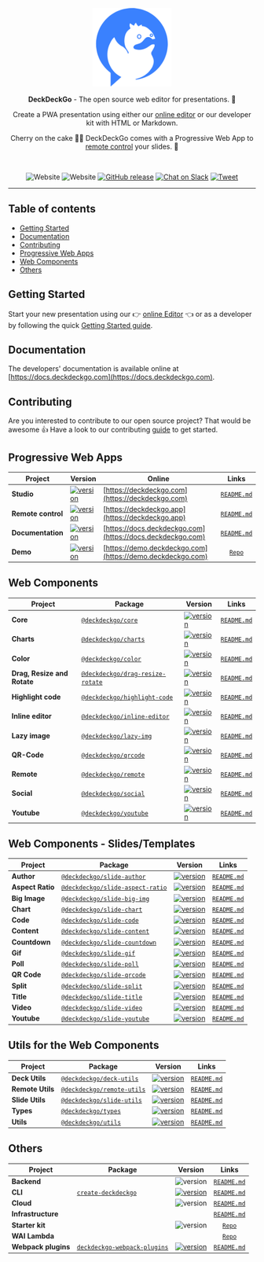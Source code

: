 <div align="center">
  <a href="https://deckdeckgo.com"><img src="studio/src/assets/img/deckdeckgo-logo.svg" alt="DeckDeckGo logo" height="160"></a>
  
  <br/>
  
  <p><strong>DeckDeckGo</strong> - The open source web editor for presentations. 🚀</p>
  
  <p>Create a PWA presentation using either our <a href="https://deckdeckgo.com">online editor</a> or our developer kit with HTML or Markdown.</p>
  
  <p>Cherry on the cake 🍒🎂 DeckDeckGo comes with a Progressive Web App to <a href="https://deckdeckgo.app">remote control</a> your slides. 📱</p>
  
  <br/>
  
  ![Website](https://img.shields.io/website?label=Editor&url=https%3A%2F%2Fdeckdeckgo.com)
  ![Website](https://img.shields.io/website?label=Remotre%20control&url=https%3A%2F%2Fdeckdeckgo.app)
  [![GitHub release](https://img.shields.io/github/release/deckgo/deckdeckgo/all?logo=GitHub)](https://github.com/deckgo/deckdeckgo/releases/latest)
  [![Chat on Slack](https://img.shields.io/badge/chat-Slack-EBB424?logo=Slack)](https://join.slack.com/t/deckdeckgo/shared_invite/enQtNzM0NjMwOTc3NTI0LTBlNmFhODNhYmRkMWUxZmU4ZTQ2MDJiNjlmYWZiODNjMDU5OGRjYThlZmZjMTc5YmQ3MzUzMDlhMzk0ZDgzMDY)
  [![Tweet](https://img.shields.io/twitter/url?url=https%3A%2F%2Fdeckdeckgo.com)](https://twitter.com/intent/tweet?url=https%3A%2F%2Fdeckdeckgo.com&text=DeckDeckGo%20-%20The%20web%20open%20source%20editor%20for%20presentations%20%F0%9F%9A%80%20%40deckdeckgo)
</div>

---

## Table of contents

- [Getting Started](#getting-started)
- [Documentation](#documentation)
- [Contributing](#contributing)
- [Progressive Web Apps](#progressive-web-apps)
- [Web Components](#web-components)
- [Others](#others)

## Getting Started

Start your new presentation using our 👉 [online Editor](https://deckdeckgo.com) 👈 or as a developer by following the quick [Getting Started guide](https://docs.deckdeckgo.com/docs).

## Documentation

The developers' documentation is available online at [https://docs.deckdeckgo.com](https://docs.deckdeckgo.com).

## Contributing

Are you interested to contribute to our open source project? That would be awesome 👍 Have a look to our contributing [guide](CONTRIBUTING.md) to get started.

## Progressive Web Apps

| Project            | Version                                                                                                                          | Online                                                     |                        Links                         |
| ------------------ | -------------------------------------------------------------------------------------------------------------------------------- | ---------------------------------------------------------- | :--------------------------------------------------: |
| **Studio**         | [![version](https://img.shields.io/static/v1.svg?label=production&message=v1.0.0-beta.12&color=success)](https://deckdeckgo.com) | [https://deckdeckgo.com](https://deckdeckgo.com)           |           [`README.md`](studio/README.md)            |
| **Remote control** | [![version](https://img.shields.io/static/v1.svg?label=production&message=v1.0.0-rc.4&color=success)](https://deckdeckgo.app)    | [https://deckdeckgo.app](https://deckdeckgo.app)           |           [`README.md`](remote/README.md)            |
| **Documentation**  | [![version](https://img.shields.io/static/v1.svg?label=production&message=v1.0.0&color=success)](https://docs.deckdeckgo.com)    | [https://docs.deckdeckgo.com](https://docs.deckdeckgo.com) |            [`README.md`](docs/README.md)             |
| **Demo**           | [![version](https://img.shields.io/static/v1.svg?label=production&message=v2.0.1&color=success)](https://demo.deckdeckgo.com)    | [https://demo.deckdeckgo.com](https://demo.deckdeckgo.com) | [`Repo`](https://github.com/deckgo/deckdeckgo-demo/) |

## Web Components

| Project                     | Package                                                                                          | Version                                                                                                                                                          |                           Links                           |
| --------------------------- | ------------------------------------------------------------------------------------------------ | ---------------------------------------------------------------------------------------------------------------------------------------------------------------- | :-------------------------------------------------------: |
| **Core**                    | [`@deckdeckgo/core`](https://www.npmjs.com/package/@deckdeckgo/core)                             | [![version](https://img.shields.io/npm/v/@deckdeckgo/core/latest.svg?color=success)](https://www.npmjs.com/package/@deckdeckgo/core)                             |        [`README.md`](webcomponents/core/README.md)        |
| **Charts**                  | [`@deckdeckgo/charts`](https://www.npmjs.com/package/@deckdeckgo/charts)                         | [![version](https://img.shields.io/npm/v/@deckdeckgo/charts/latest.svg?color=success)](https://www.npmjs.com/package/@deckdeckgo/charts)                         |       [`README.md`](webcomponents/charts/README.md)       |
| **Color**                   | [`@deckdeckgo/color`](https://www.npmjs.com/package/@deckdeckgo/color)                           | [![version](https://img.shields.io/npm/v/@deckdeckgo/color/latest.svg?color=success)](https://www.npmjs.com/package/@deckdeckgo/color)                           |       [`README.md`](webcomponents/color/README.md)        |
| **Drag, Resize and Rotate** | [`@deckdeckgo/drag-resize-rotate`](https://www.npmjs.com/package/@deckdeckgo/drag-resize-rotate) | [![version](https://img.shields.io/npm/v/@deckdeckgo/drag-resize-rotate/latest.svg?color=success)](https://www.npmjs.com/package/@deckdeckgo/drag-resize-rotate) | [`README.md`](webcomponents/drag-resize-rotate/README.md) |
| **Highlight code**          | [`@deckdeckgo/highlight-code`](https://www.npmjs.com/package/@deckdeckgo/highlight-code)         | [![version](https://img.shields.io/npm/v/@deckdeckgo/highlight-code/latest.svg?color=success)](https://www.npmjs.com/package/@deckdeckgo/highlight-code)         |   [`README.md`](webcomponents/highlight-code/README.md)   |
| **Inline editor**           | [`@deckdeckgo/inline-editor`](https://www.npmjs.com/package/@deckdeckgo/inline-editor)           | [![version](https://img.shields.io/npm/v/@deckdeckgo/inline-editor/latest.svg?color=success)](https://www.npmjs.com/package/@deckdeckgo/inline-editor)           |   [`README.md`](webcomponents/inline-editor/README.md)    |
| **Lazy image**              | [`@deckdeckgo/lazy-img`](https://www.npmjs.com/package/@deckdeckgo/lazy-img)                     | [![version](https://img.shields.io/npm/v/@deckdeckgo/lazy-img/latest.svg?color=success)](https://www.npmjs.com/package/@deckdeckgo/lazy-img)                     |      [`README.md`](webcomponents/lazy-img/README.md)      |
| **QR-Code**                 | [`@deckdeckgo/qrcode`](https://www.npmjs.com/package/@deckdeckgo/qrcode)                         | [![version](https://img.shields.io/npm/v/@deckdeckgo/qrcode/latest.svg?color=success)](https://www.npmjs.com/package/@deckdeckgo/qrcode)                         |       [`README.md`](webcomponents/qrcode/README.md)       |
| **Remote**                  | [`@deckdeckgo/remote`](https://www.npmjs.com/package/@deckdeckgo/remote)                         | [![version](https://img.shields.io/npm/v/@deckdeckgo/remote/latest.svg?color=success)](https://www.npmjs.com/package/@deckdeckgo/remote)                         |       [`README.md`](webcomponents/remote/README.md)       |
| **Social**                  | [`@deckdeckgo/social`](https://www.npmjs.com/package/@deckdeckgo/social)                         | [![version](https://img.shields.io/npm/v/@deckdeckgo/social/latest.svg?color=success)](https://www.npmjs.com/package/@deckdeckgo/social)                         |       [`README.md`](webcomponents/social/README.md)       |
| **Youtube**                 | [`@deckdeckgo/youtube`](https://www.npmjs.com/package/@deckdeckgo/youtube)                       | [![version](https://img.shields.io/npm/v/@deckdeckgo/youtube/latest.svg?color=success)](https://www.npmjs.com/package/@deckdeckgo/youtube)                       |      [`README.md`](webcomponents/youtube/README.md)       |

## Web Components - Slides/Templates

| Project          | Package                                                                                          | Version                                                                                                                                                          |                           Links                            |
| ---------------- | ------------------------------------------------------------------------------------------------ | ---------------------------------------------------------------------------------------------------------------------------------------------------------------- | :--------------------------------------------------------: |
| **Author**       | [`@deckdeckgo/slide-author`](https://www.npmjs.com/package/@deckdeckgo/slide-author)             | [![version](https://img.shields.io/npm/v/@deckdeckgo/slide-author/latest.svg?color=success)](https://www.npmjs.com/package/@deckdeckgo/slide-author)             |    [`README.md`](webcomponents/slides/author/README.md)    |
| **Aspect Ratio** | [`@deckdeckgo/slide-aspect-ratio`](https://www.npmjs.com/package/@deckdeckgo/slide-aspect-ratio) | [![version](https://img.shields.io/npm/v/@deckdeckgo/slide-aspect-ratio/latest.svg?color=success)](https://www.npmjs.com/package/@deckdeckgo/slide-aspect-ratio) | [`README.md`](webcomponents/slides/aspect-ratio/README.md) |
| **Big Image**    | [`@deckdeckgo/slide-big-img`](https://www.npmjs.com/package/@deckdeckgo/slide-big-img)           | [![version](https://img.shields.io/npm/v/@deckdeckgo/slide-big-img/latest.svg?color=success)](https://www.npmjs.com/package/@deckdeckgo/slide-big-img)           |   [`README.md`](webcomponents/slides/big-img/README.md)    |
| **Chart**        | [`@deckdeckgo/slide-chart`](https://www.npmjs.com/package/@deckdeckgo/slide-chart)               | [![version](https://img.shields.io/npm/v/@deckdeckgo/slide-chart/latest.svg?color=success)](https://www.npmjs.com/package/@deckdeckgo/slide-chart)               |    [`README.md`](webcomponents/slides/chart/README.md)     |
| **Code**         | [`@deckdeckgo/slide-code`](https://www.npmjs.com/package/@deckdeckgo/slide-code)                 | [![version](https://img.shields.io/npm/v/@deckdeckgo/slide-code/latest.svg?color=success)](https://www.npmjs.com/package/@deckdeckgo/slide-code)                 |     [`README.md`](webcomponents/slides/code/README.md)     |
| **Content**      | [`@deckdeckgo/slide-content`](https://www.npmjs.com/package/@deckdeckgo/slide-content)           | [![version](https://img.shields.io/npm/v/@deckdeckgo/slide-content/latest.svg?color=success)](https://www.npmjs.com/package/@deckdeckgo/slide-content)           |   [`README.md`](webcomponents/slides/content/README.md)    |
| **Countdown**    | [`@deckdeckgo/slide-countdown`](https://www.npmjs.com/package/@deckdeckgo/slide-countdown)       | [![version](https://img.shields.io/npm/v/@deckdeckgo/slide-countdown/latest.svg?color=success)](https://www.npmjs.com/package/@deckdeckgo/slide-countdown)       |  [`README.md`](webcomponents/slides/countdown/README.md)   |
| **Gif**          | [`@deckdeckgo/slide-gif`](https://www.npmjs.com/package/@deckdeckgo/slide-gif)                   | [![version](https://img.shields.io/npm/v/@deckdeckgo/slide-gif/latest.svg?color=success)](https://www.npmjs.com/package/@deckdeckgo/slide-gif)                   |     [`README.md`](webcomponents/slides/gif/README.md)      |
| **Poll**         | [`@deckdeckgo/slide-poll`](https://www.npmjs.com/package/@deckdeckgo/slide-poll)                 | [![version](https://img.shields.io/npm/v/@deckdeckgo/slide-poll/latest.svg?color=success)](https://www.npmjs.com/package/@deckdeckgo/slide-poll)                 |     [`README.md`](webcomponents/slides/poll/README.md)     |
| **QR Code**      | [`@deckdeckgo/slide-qrcode`](https://www.npmjs.com/package/@deckdeckgo/slide-qrcode)             | [![version](https://img.shields.io/npm/v/@deckdeckgo/slide-qrcode/latest.svg?color=success)](https://www.npmjs.com/package/@deckdeckgo/slide-qrcode)             |    [`README.md`](webcomponents/slides/qrcode/README.md)    |
| **Split**        | [`@deckdeckgo/slide-split`](https://www.npmjs.com/package/@deckdeckgo/slide-split)               | [![version](https://img.shields.io/npm/v/@deckdeckgo/slide-split/latest.svg?color=success)](https://www.npmjs.com/package/@deckdeckgo/slide-split)               |    [`README.md`](webcomponents/slides/split/README.md)     |
| **Title**        | [`@deckdeckgo/slide-title`](https://www.npmjs.com/package/@deckdeckgo/slide-title)               | [![version](https://img.shields.io/npm/v/@deckdeckgo/slide-title/latest.svg?color=success)](https://www.npmjs.com/package/@deckdeckgo/slide-title)               |    [`README.md`](webcomponents/slides/title/README.md)     |
| **Video**        | [`@deckdeckgo/slide-video`](https://www.npmjs.com/package/@deckdeckgo/slide-video)               | [![version](https://img.shields.io/npm/v/@deckdeckgo/slide-video/latest.svg?color=success)](https://www.npmjs.com/package/@deckdeckgo/slide-video)               |    [`README.md`](webcomponents/slides/video/README.md)     |
| **Youtube**      | [`@deckdeckgo/slide-youtube`](https://www.npmjs.com/package/@deckdeckgo/slide-youtube)           | [![version](https://img.shields.io/npm/v/@deckdeckgo/slide-youtube/latest.svg?color=success)](https://www.npmjs.com/package/@deckdeckgo/slide-youtube)           |   [`README.md`](webcomponents/slides/youtube/README.md)    |

## Utils for the Web Components

| Project          | Package                                                                              | Version                                                                                                                                              |                 Links                 |
| ---------------- | ------------------------------------------------------------------------------------ | ---------------------------------------------------------------------------------------------------------------------------------------------------- | :-----------------------------------: |
| **Deck Utils**   | [`@deckdeckgo/deck-utils`](https://www.npmjs.com/package/@deckdeckgo/deck-utils)     | [![version](https://img.shields.io/npm/v/@deckdeckgo/deck-utils/latest.svg?color=success)](https://www.npmjs.com/package/@deckdeckgo/deck-utils)     |  [`README.md`](utils/deck/README.md)  |
| **Remote Utils** | [`@deckdeckgo/remote-utils`](https://www.npmjs.com/package/@deckdeckgo/remote-utils) | [![version](https://img.shields.io/npm/v/@deckdeckgo/remote-utils/latest.svg?color=success)](https://www.npmjs.com/package/@deckdeckgo/remote-utils) | [`README.md`](utils/remote/README.md) |
| **Slide Utils**  | [`@deckdeckgo/slide-utils`](https://www.npmjs.com/package/@deckdeckgo/slide-utils)   | [![version](https://img.shields.io/npm/v/@deckdeckgo/slide-utils/latest.svg?color=success)](https://www.npmjs.com/package/@deckdeckgo/slide-utils)   | [`README.md`](utils/slide/README.md)  |
| **Types**        | [`@deckdeckgo/types`](https://www.npmjs.com/package/@deckdeckgo/types)               | [![version](https://img.shields.io/npm/v/@deckdeckgo/types/latest.svg?color=success)](https://www.npmjs.com/package/@deckdeckgo/types)               | [`README.md`](utils/types/README.md)  |
| **Utils**        | [`@deckdeckgo/utils`](https://www.npmjs.com/package/@deckdeckgo/utils)               | [![version](https://img.shields.io/npm/v/@deckdeckgo/utils/latest.svg?color=success)](https://www.npmjs.com/package/@deckdeckgo/utils)               | [`README.md`](utils/utils/README.md)  |

## Others

| Project             | Package                                                                                  | Version                                                                                                                                                  |                         Links                          |
| ------------------- | ---------------------------------------------------------------------------------------- | -------------------------------------------------------------------------------------------------------------------------------------------------------- | :----------------------------------------------------: |
| **Backend**         |                                                                                          | ![version](https://img.shields.io/static/v1.svg?label=version&message=v2.0.0&color=success)                                                              |            [`README.md`](backend/README.md)            |
| **CLI**             | [`create-deckdeckgo`](https://www.npmjs.com/package/create-deckdeckgo)                   | [![version](https://img.shields.io/npm/v/create-deckdeckgo/latest.svg?color=success)](https://www.npmjs.com/package/create-deckdeckgo)                   |              [`README.md`](cli/README.md)              |
| **Cloud**           |                                                                                          | ![version](https://img.shields.io/static/v1.svg?label=production&message=v1.0.0&color=success)                                                           |             [`README.md`](cloud/README.md)             |
| **Infrastructure**  |                                                                                          |                                                                                                                                                          |             [`README.md`](infra/README.md)             |
| **Starter kit**     |                                                                                          | ![version](https://img.shields.io/static/v1.svg?label=version&message=v2.0.1&color=success)                                                              | [`Repo`](http://github.com/deckgo/deckdeckgo-starter/) |
| **WAI Lambda**      |                                                                                          |                                                                                                                                                          |     [`Repo`](https://github.com/deckgo/wai-lambda)     |
| **Webpack plugins** | [`deckdeckgo-webpack-plugins`](https://www.npmjs.com/package/deckdeckgo-webpack-plugins) | [![version](https://img.shields.io/npm/v/deckdeckgo-webpack-plugins/latest.svg?color=success)](https://www.npmjs.com/package/deckdeckgo-webpack-plugins) |            [`README.md`](webpack/README.md)            |

[deckdeckgo]: https://deckdeckgo.com
